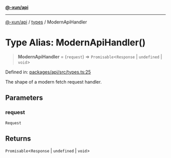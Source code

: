 [**@-xun/api**](../../README.md)

***

[@-xun/api](../../README.md) / [types](../README.md) / ModernApiHandler

# Type Alias: ModernApiHandler()

> **ModernApiHandler** = (`request`) => `Promisable`\<`Response` \| `undefined` \| `void`\>

Defined in: [packages/api/src/types.ts:25](https://github.com/Xunnamius/api-utils/blob/c09789cf368e76cc20c657b2a1b00afeebcaaa9d/packages/api/src/types.ts#L25)

The shape of a modern fetch request handler.

## Parameters

### request

`Request`

## Returns

`Promisable`\<`Response` \| `undefined` \| `void`\>
